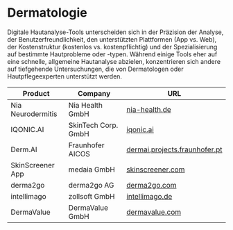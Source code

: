 # Dermatologie

Digitale Hautanalyse-Tools unterscheiden sich in der Präzision der Analyse, der Benutzerfreundlichkeit, den unterstützten Plattformen (App vs. Web), der Kostenstruktur (kostenlos vs. kostenpflichtig) und der Spezialisierung auf bestimmte Hautprobleme oder -typen. Während einige Tools eher auf eine schnelle, allgemeine Hautanalyse abzielen, konzentrieren sich andere auf tiefgehende Untersuchungen, die von Dermatologen oder Hautpflegeexperten unterstützt werden. 

| Product                  | Company                  | URL                                                                 |
|--------------------------|--------------------------|---------------------------------------------------------------------|
| Nia Neurodermitis       | Nia Health GmbH          | [nia-health.de](https://www.nia-health.de/)                         |
| IQONIC.AI                | SkinTech Corp. GmbH      | [iqonic.ai](https://www.iqonic.ai/de)                               |
| Derm.AI                  | Fraunhofer AICOS         | [dermai.projects.fraunhofer.pt](http://dermai.projects.fraunhofer.pt/index.html) |
| SkinScreener App         | medaia GmbH              | [skinscreener.com](https://skinscreener.com)                        |
| derma2go                 | derma2go AG              | [derma2go.com](https://www.derma2go.com)                             |
| intellimago              | zollsoft GmbH            | [intellimago.de](https://intellimago.de)                            |
| DermaValue                | DermaValue GmbH          | [dermavalue.com](https://www.dermavalue.com/de/)                    |

